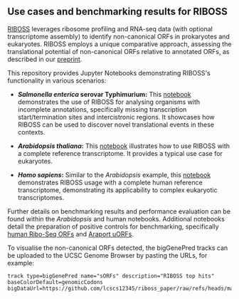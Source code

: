 ## Use cases and benchmarking results for RIBOSS

[RIBOSS](https://github.com/lcscs12345/riboss) leverages ribosome profiling and RNA-seq data (with optional transcriptome assembly) to identify non-canonical ORFs in prokaryotes and eukaryotes. RIBOSS employs a unique comparative approach, assessing the translational potential of non-canonical ORFs relative to annotated ORFs, as described in our [preprint](https://doi.org/10.1101/2024.11.07.622529). 

This repository provides Jupyter Notebooks demonstrating RIBOSS's functionality in various scenarios:

*   **_Salmonella enterica_ serovar Typhimurium:** This [notebook](https://github.com/lcscs12345/riboss_paper/blob/main/jupyter_notebooks/styphimurium.ipynb) demonstrates the use of RIBOSS for analysing organisms with incomplete annotations, specifically missing transcription start/termination sites and intercistronic regions. It showcases how RIBOSS can be used to discover novel translational events in these contexts.

*   **_Arabidopsis thaliana_:** This [notebook](https://github.com/lcscs12345/riboss_paper/blob/main/jupyter_notebooks/ribotricer-arabidopsis-wu_2024.ipynb) illustrates how to use RIBOSS with a complete reference transcriptome. It provides a typical use case for eukaryotes.

*   **_Homo sapiens_:**  Similar to the *Arabidopsis* example, this [notebook](https://github.com/lcscs12345/riboss_paper/blob/main/jupyter_notebooks/riboss-human-park_2016.ipynb) demonstrates RIBOSS usage with a complete human reference transcriptome, demonstrating its applicability to complex eukaryotic transcriptomes.

Further details on benchmarking results and performance evaluation can be found within the _Arabidopsis_ and human notebooks. Additional notebooks detail the preparation of positive controls for benchmarking, specifically [human Ribo-Seq ORFs](https://github.com/lcscs12345/riboss_paper/blob/main/jupyter_notebooks/riboseqorfs.ipynb) and [Araport uORFs](https://github.com/lcscs12345/riboss_paper/blob/main/jupyter_notebooks/araport.ipynb).

To visualise the non-canonical ORFs detected, the bigGenePred tracks can be uploaded to the UCSC Genome Browser by pasting the URLs, for example:
```
track type=bigGenePred name="sORFs" description="RIBOSS top hits" baseColorDefault=genomicCodons bigDataUrl=https://github.com/lcscs12345/riboss_paper/raw/refs/heads/main/results/styphimurium/riboss/ERR9130942_3.riboss.sig.sORF.bb
```



